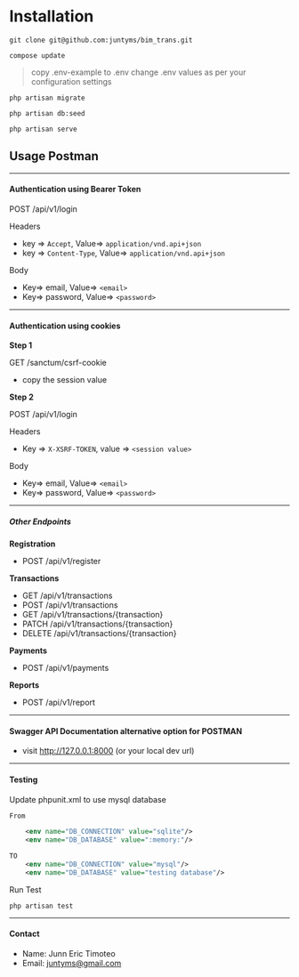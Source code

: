 # Installation
```
git clone git@github.com:juntyms/bim_trans.git
```

```
compose update
```

> copy .env-example to .env
> change .env values as per your configuration settings

```
php artisan migrate
```

```
php artisan db:seed
```

```
php artisan serve
```



## Usage Postman
---
#### Authentication using Bearer Token
POST /api/v1/login

Headers
- key => `Accept`, Value=> `application/vnd.api+json`
- key => `Content-Type`, Value=> `application/vnd.api+json`

Body
- Key=> email, Value=> `<email>`
- Key=> password, Value=> `<password>`

---
#### Authentication using cookies
**Step 1**

GET /sanctum/csrf-cookie
- copy the session value

**Step 2**

POST /api/v1/login

Headers
- Key => `X-XSRF-TOKEN`, value => `<session value>`

Body
- Key=> email, Value=> `<email>`
- Key=> password, Value=> `<password>`

---

##### Other Endpoints
**Registration**
- POST /api/v1/register

**Transactions**
- GET /api/v1/transactions
- POST /api/v1/transactions
- GET /api/v1/transactions/{transaction}
- PATCH /api/v1/transactions/{transaction}
- DELETE /api/v1/transactions/{transaction}

**Payments**
- POST /api/v1/payments

**Reports**
- POST /api/v1/report

---
#### Swagger API Documentation alternative option for POSTMAN

- visit http://127.0.0.1:8000 (or your local dev url)

---
#### Testing

Update phpunit.xml to use mysql database

```xml
From

    <env name="DB_CONNECTION" value="sqlite"/>
    <env name="DB_DATABASE" value=":memory:"/>

TO
    <env name="DB_CONNECTION" value="mysql"/>
    <env name="DB_DATABASE" value="testing database"/>
```

Run Test
```
php artisan test
```

---
#### Contact
- Name: Junn Eric Timoteo
- Email: juntyms@gmail.com
